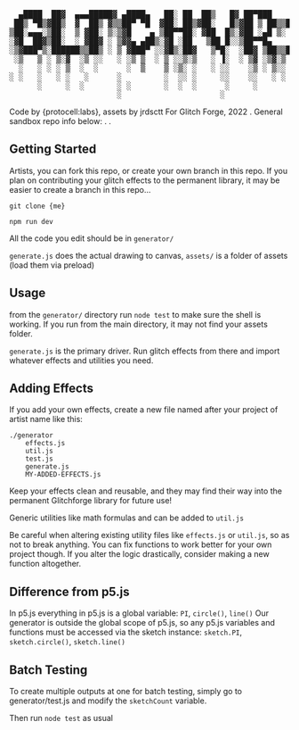 <pre>
  ▄████  ██▓  ▄▄▄█████▓ ▄████▄   ██░ ██  ██▒   █▓ ██▀███    ██████
 ██▒ ▀█▒▓██▒  ▓  ██▒ ▓▒▒██▀ ▀█  ▓██░ ██▒▓██░   █▒▓██ ▒ ██▒▒██    ▒
▒██░▄▄▄░▒██░  ▒ ▓██░ ▒░▒▓█    ▄ ▒██▀▀██░ ▓██  █▒░▓██ ░▄█ ▒░ ▓██▄   
░▓█  ██▓▒██░  ░ ▓██▓ ░ ▒▓▓▄ ▄██▒░▓█ ░██   ▒██ █░░▒██▀▀█▄    ▒   ██▒
░▒▓███▀▒░██████▒▒██▒ ░ ▒ ▓███▀ ░░▓█▒░██▓   ▒▀█░  ░██▓ ▒██▒▒██████▒▒
 ░▒   ▒ ░ ▒░▓  ░▒ ░░   ░ ░▒ ▒  ░ ▒ ░░▒░▒   ░ ▐░  ░ ▒▓ ░▒▓░▒ ▒▓▒ ▒ ░
  ░   ░ ░ ░ ▒  ░  ░      ░  ▒    ▒ ░▒░ ░   ░ ░░    ░▒ ░ ▒░░ ░▒  ░ ░
░ ░   ░   ░ ░   ░      ░         ░  ░░ ░     ░░    ░░   ░ ░  ░  ░  
      ░     ░  ░       ░ ░       ░  ░  ░      ░     ░           ░  
                       ░                     ░                     
</pre>

Code by {protocell:labs}, assets by jrdsctt
For Glitch Forge, 2022
.
General sandbox repo info below:
.
.

## Getting Started

Artists, you can fork this repo, or create your own branch in this repo. If you plan on contributing your glitch effects to the permanent library, it may be easier to create a branch in this repo...

``git clone {me}``

```npm run dev```

All the code you edit should be in `generator/`

`generate.js` does the actual drawing to canvas, `assets/` is a folder of assets (load them via preload)

## Usage

from the `generator/` directory run ```node test``` to make sure the shell is working. If you run from the main directory, it may not find your assets
folder.

`generate.js` is the primary driver. Run glitch effects from there and import whatever effects and utilities you need.

## Adding Effects

If you add your own effects, create a new file named after your project of artist name like this:
```
./generator
    effects.js
    util.js
    test.js
    generate.js
    MY-ADDED-EFFECTS.js
```

Keep your effects clean and reusable, and they may find their way into the permanent Glitchforge library for future use!

Generic utilities like math formulas and can be added to `util.js`

Be careful when altering existing utility files like `effects.js` or `util.js`, so as not to break anything. You can fix functions to work better for your own project though. If you alter the logic drastically, consider making a new function altogether.

## Difference from p5.js

In p5.js everything in p5.js is a global variable: `PI`, `circle()`, `line()`
Our generator is outside the global scope of p5.js, so any p5.js variables
and functions must be accessed via the sketch instance: `sketch.PI`,
`sketch.circle()`, `sketch.line()`

## Batch Testing
To create multiple outputs at one for batch testing, simply go to
generator/test.js and modify the `sketchCount` variable.

Then run `node test` as usual
